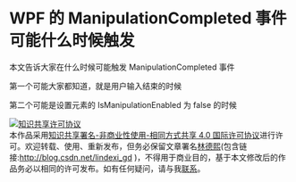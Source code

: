 # WPF 的 ManipulationCompleted 事件可能什么时候触发

本文告诉大家在什么时候可能触发 ManipulationCompleted 事件

<!--more-->
<!-- CreateTime:2018/12/26 11:48:33 -->

<!-- csdn -->

<!-- 不发布 -->

第一个可能大家都知道，就是用户输入结束的时候

第二个可能是设置元素的 IsManipulationEnabled 为 false 的时候

<a rel="license" href="http://creativecommons.org/licenses/by-nc-sa/4.0/"><img alt="知识共享许可协议" style="border-width:0" src="https://licensebuttons.net/l/by-nc-sa/4.0/88x31.png" /></a><br />本作品采用<a rel="license" href="http://creativecommons.org/licenses/by-nc-sa/4.0/">知识共享署名-非商业性使用-相同方式共享 4.0 国际许可协议</a>进行许可。欢迎转载、使用、重新发布，但务必保留文章署名[林德熙](http://blog.csdn.net/lindexi_gd)(包含链接:http://blog.csdn.net/lindexi_gd )，不得用于商业目的，基于本文修改后的作品务必以相同的许可发布。如有任何疑问，请与我[联系](mailto:lindexi_gd@163.com)。 
